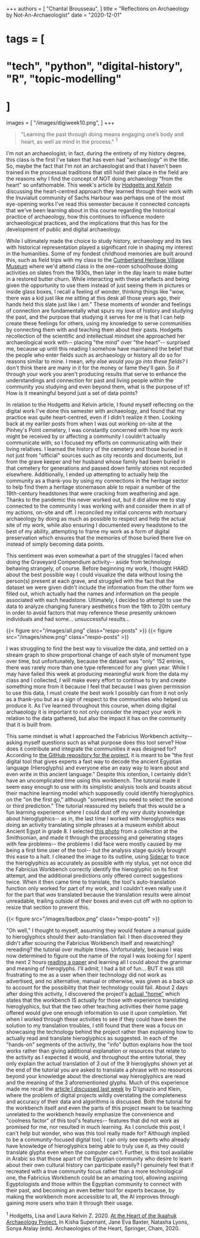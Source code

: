 +++
authors = [
    "Chantal Brousseau",
]
title = "Reflections on Archaeology by Not-An-Archaeologist"
date = "2020-12-01"
# tags = [
#     "tech", "python", "digital-history", "R", "topic-modelling"
# ]
images = [
"/images/digiweek10.png",
]
+++

> "Learning the past through doing means engaging one’s body and heart, as well as mind in the process." <sup>1<sup>

I'm not an archaeologist; in fact, during the entirety of my history degree, this class is the first I've taken that has even had "archaeology" in the title. So, maybe the fact that I'm not an archaeologist and that I haven't been trained in the processual traditions that still hold their place in the field are the reasons why I find the concept of NOT doing archaeology "from the heart" so unfathomable. This week's article by [Hodgetts and Kelvin](https://digiarch.netlify.app/data/hodgetts-kelvin.pdf) discussing the heart-centred approach they learned through their work with the Inuvialuit community of Sachs Harbour was perhaps one of the most eye-opening works I've read this semester because it connected concepts that we've been learning about in this course regarding the historical practice of archaeology, how this continues to influence modern archaeological practices, and the implications that this has for the development of public and digital archaeology.

While I ultimately made the choice to study history, archaeology and its ties with historical representation played a significant role in shaping my interest in the humanities. Some of my fondest childhood memories are built around this, such as field trips with my class to the [Cumberland Heritage Village Museum](https://ottawa.ca/en/arts-heritage-and-events/museums-and-historic-sites/cumberland-heritage-village-museum) where we'd attend class in the one-room schoolhouse doing activities on slates from the 1930s, then later in the day learn to make butter in a restored butter churn. While interacting with these artefacts and being given the opportunity to use them instead of just seeing them in pictures or inside glass boxes, I recall a feeling of wonder, thinking things like "wow, there was a kid just like me sitting at this desk all those years ago, their hands held this slate just like I am." These moments of wonder and feelings of connection are fundamentally what spurs my love of history and studying the past, and the purpose that studying it serves for me is that I can help create these feelings for others, using my knowledge to serve communities by connecting them with and teaching them about their pasts. Hodgetts recollection of the scientific and intellectual mindset she approached her archaeological work with-- placing "the mind" over "the heart"-- surprised me, because up until this reading I somehow have maintained the belief that the people who enter fields such as archaeology or history all do so for reasons similar to mine. I mean, *why else would you go into these fields?* I don't think there are many in it for the money or fame they'll gain. So if through your work you aren't producing results that serve to enhance the understandings and connection for past and living people within the community you studying and even beyond them, what is the purpose of it? How is it meaningful beyond just a set of data points?

In relation to the Hodgetts and Kelvin article, I found myself reflecting on the digital work I've done this semester with archaeology, and found that my practice was quite heart-centred, even if I didn't realize it then. Looking back at my earlier posts from when I was out working on-site at the Pinhey's Point cemetery, I was constantly concerned with how my work might be received by or affecting a community I couldn't actually communicate with, so I focused my efforts on communicating with their living relatives. I learned the history of the cemetery and those buried in it not just from "official" sources such as city records and documents, but from the grave keeper and her husband whose family had been buried in that cemetery for generations and passed down family stories not recorded elsewhere. Additionally, I ended up attempting to actually help the community as a thank-you by using my connections in the heritage sector to help find them a heritage stonemason able to repair a number of the 19th-century headstones that were cracking from weathering and age. Thanks to the pandemic this never worked out, but it did allow me to stay connected to the community I was working with and consider them in all of my actions, on-site and off. I reconciled my initial concerns with mortuary archaeology by doing as much as possible to respect and help the actual site of my work, while also ensuring I documented every headstone to the best of my ability, attempting to frame my work as a form of digital preservation which ensures that the memories of those buried there live on instead of simply becoming data points.

This sentiment was even somewhat a part of the struggles I faced when doing the Graveyard Compendium activity-- aside from technology behaving strangely, of course. Before beginning my work, I thought HARD about the best possible way I could visualize the data without losing the person(s) present at each grave, and struggled with the fact that the dataset we were given didn't include the information from the other form we filled out, which actually had the names and information on the people associated with each headstone. Ultimately, I decided to attempt to use the data to analyze changing funerary aesthetics from the 19th to 20th century in order to avoid factors that may reference these presently unknown individuals and had some... unsuccessful results...

{{< figure src="/images/all.png" class="respo-posts" >}}
{{< figure src="/images/show.png" class="respo-posts" >}}

I was struggling to find the best way to visualize the data, and settled on a stream graph to show proportional change of each style of monument type over time, but unfortunately, because the dataset was "only" 152 entries, there was rarely more than one type referenced for any given year. While I may have failed this week at producing meaningful work from the data my class and I collected, I will make every effort to continue to try and create something more from it because I feel that because I was given permission to use this data, I must create the best work I possibly can from it not only as a thank-you but as a sign of respect to the communities who helped us produce it. As I've learned throughout this course, when doing digital archaeology it is important to not only consider the impact your work in relation to the data gathered, but also the impact it has on the community that it is built from.

This same mindset is what I approached the Fabricius Workbench activity-- asking myself questions such as what purpose does this tool serve? How does it contribute and integrate the communities it was designed for? According to [the GitHub repository for the project](https://github.com/googleartsculture/workbench), it is meant to be "the first digital tool that gives experts a fast way to decode the ancient Egyptian language (Hieroglyphs) and everyone else an easy way to learn about and even write in this ancient language." Despite this intention, I certainly didn't have an uncomplicated time using this workbench. The tutorial made it seem easy enough to use with its simplistic analysis tools and boasts about their machine learning model which supposedly could identify hieroglyphics on the "on the first go," although "sometimes you need to select the second or third prediction." The tutorial reassured my beliefs that this would be a fun learning experience where I could dust off my *very* dusty knowledge about hieroglyphics-- as in, the last time I worked with hieroglyphics was doing an activity translating simple phrases at a museum exhibit about Ancient Egypt in grade 8. I selected [this photo](https://www.si.edu/object/archives/components/sova-eepa-1973-001-ref33863) from a collection at the Smithsonian, and made it through the processing and generating stages with few problems-- the problems I did face were mostly caused by me being a first time user of the tool-- but the analysis stage quickly brought this ease to a halt. I cleaned the image to its outline, using [Sidecar](https://support.apple.com/en-ca/HT210380) to trace the hieroglyphics as accurately as possible with my stylus, yet not once did the Fabricius Workbench correctly identify the hieroglyphic on its first attempt, and the additional predictions only offered correct suggestions twice. When it then came time to translate, the tool's auto-translation function only worked for part of my work, and I couldn't even really use it for the part that *was* translated because the translation results were almost unreadable, trailing outside of their boxes and even cut off with no option to resize that section to prevent this.

{{< figure src="/images/badbox.png" class="respo-posts" >}}

"Oh well," I thought to myself, assuming they would feature a manual guide to hieroglyphics should their auto-translation fail. I then discovered they didn't after scouring the Fabricius Workbench itself and rewatching? rereading? the tutorial over multiple times. Unfortunately, because I was now determined to figure out the name of the royal I was looking for I spent the next 2 hours [reading a paper](https://www.academia.edu/34639783/Ancient_Egyptian_Hieroglyphics_Signs_with_Phonetics_Reading_and_Descriptions) and learning all I could about the grammar and meaning of hieroglyphs. I'll admit, I had a bit of fun... BUT it was still frustrating to me as a user when their technology did not work as advertised, and no alternative, manual or otherwise, was given as a back up to account for the possibility that their technology could fail. About 2 days after doing this activity, I discovered the project's [actual "home"](https://artsexperiments.withgoogle.com/fabricius/en) which states that the workbench IS actually for those with experience translating hieroglyphics, but that the two other teaching activities their home page offered would give one enough information to use it upon completion. Yet when I worked through these activities to see if they could have been the solution to my translation troubles, I still found that there was a focus on showcasing the technology behind the project rather than explaining how to actually read and translate hieroglyphics as suggested. In each of the "hands-on" segments of the activity, the "info" button explains how the tool works rather than giving additional explanation or resources that relate to the activity as I expected it would, and throughout the entire tutorial, they only explain the actual translation of 3 out of the 9 hieroglyphs shown yet at the end of the tutorial you are asked to translate a phrase with no resources beyond your knowledge about the directional way hieroglyphics are read and the meaning of the 3 aforementioned glyphs. Much of this experience made me recall the [article I discussed last week](https://mitpressonpubpub.mitpress.mit.edu/pub/6ui5n4vo/release/4) by D'Ignazio and Klein, where the problem of digital projects wildly overstating the completeness and accuracy of their data and algorithms is discussed. Both the tutorial for the workbench itself and even the parts of this project meant to be teaching unrelated to the workbench heavily emphasize the convenience and "coolness factor" of this tool's features-- features that did not work as promised for me, nor resulted in much learning. As I conclude this post, I can't help but wonder, who was this tool really made for? Although implied to be a community-focused digital tool, I can only see experts who already have knowledge of hieroglyphics being able to truly use it, as they could translate glyphs even when the computer can't. Further, is this tool available in Arabic so that those apart of the Egyptian community who desire to learn about their own cultural history can participate easily? I genuinely feel that if recreated with a true community focus rather than a more technological one, the Fabricius Workbench could be an amazing tool, allowing aspiring Egyptologists and those within the Egyptian community to connect with their past, and becoming an even better tool for experts because, by making the workbench more accessible to all, the AI improves through gaining more users who train it through their usage.

<sup>1</sup> Hodgetts, Lisa and Laura Kelvin Z. 2020. [At the Heart of the Ikaahuk Archaeology Project.](https://digiarch.netlify.app/data/hodgetts-kelvin.pdf) In Kisha Supernant, Jane Eva Baxter, Natasha Lyons, Sonya Atalay (eds). Archaeologies of the Heart, Springer, Cham, 2020.
